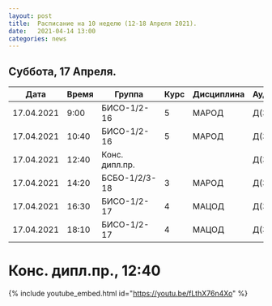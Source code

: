 ```yaml
---
layout: post
title:  Расписание на 10 неделю (12-18 Апреля 2021).
date:   2021-04-14 13:00
categories: news
---
```


## Суббота, 17 Апреля.

| Дата          | Время   | Группа        | Курс | Дисциплина  | Аудитория |
| ------------- | ------- | ------------- | ---- | ----------- | --------- |
|17.04.2021     | 9:00    |БИСО-1/2-16    |5     |МАРОД        |Д(334)     |
|17.04.2021     |10:40    |БИСО-1/2-16    |5     |МАРОД        |Д(334)     |
|17.04.2021     |12:40    |Конс. дипл.пр. |      |             |Д(334)     |
|17.04.2021     |14:20    |БСБО-1/2/3-18  |3     |МАРОД        |Д(334)     |
|17.04.2021     |16:30    |БИСО-1/2-17    |4     |МАЦОД        |Д(334)     |
|17.04.2021     |18:10    |БИСО-1/2-17    |4     |МАЦОД        |Д(334)     |

# Конс. дипл.пр., 12:40
{% include youtube_embed.html id="https://youtu.be/fLthX76n4Xo" %}

